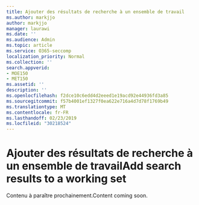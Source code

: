```yaml
---
title: Ajouter des résultats de recherche à un ensemble de travail
ms.author: markjjo
author: markjjo
manager: laurawi
ms.date: ''
ms.audience: Admin
ms.topic: article
ms.service: O365-seccomp
localization_priority: Normal
ms.collection: ''
search.appverid:
- MOE150
- MET150
ms.assetid: ''
description: ''
ms.openlocfilehash: f2dce10c6edd4d2eeed1e19acd92e44936fd3a85
ms.sourcegitcommit: f57b4001ef1327f0ea622e716a4d7d78f1769b49
ms.translationtype: MT
ms.contentlocale: fr-FR
ms.lasthandoff: 02/23/2019
ms.locfileid: "30218524"
---
```

# <a name="add-search-results-to-a-working-set"></a><span data-ttu-id="8b068-102">Ajouter des résultats de recherche à un ensemble de travail</span><span class="sxs-lookup"><span data-stu-id="8b068-102">Add search results to a working set</span></span>

<span data-ttu-id="8b068-103">Contenu à paraître prochainement.</span><span class="sxs-lookup"><span data-stu-id="8b068-103">Content coming soon.</span></span>